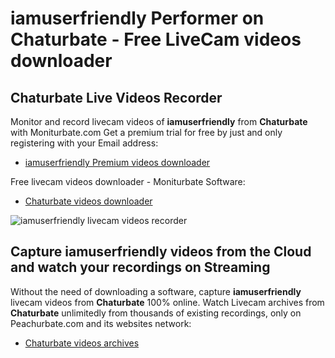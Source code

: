 # iamuserfriendly Performer on Chaturbate - Free LiveCam videos downloader

## Chaturbate Live Videos Recorder

Monitor and record livecam videos of **iamuserfriendly** from **Chaturbate** with Moniturbate.com
Get a premium trial for free by just and only registering with your Email address:
* [iamuserfriendly Premium videos downloader](https://moniturbate.com/request-demo-licence-key.html)

Free livecam videos downloader - Moniturbate Software:
* [Chaturbate videos downloader](https://moniturbate.com/moniturbate-download-software.html)

![iamuserfriendly livecam videos recorder](https://peachurnet.com/templates/moniturbate-software.png)


## Capture iamuserfriendly videos from the Cloud and watch your recordings on Streaming

Without the need of downloading a software, capture **iamuserfriendly** livecam videos from **Chaturbate** 100% online.
Watch Livecam archives from **Chaturbate** unlimitedly from thousands of existing recordings, only on Peachurbate.com and its websites network:
* [Chaturbate videos archives](https://peachurnet.com/)